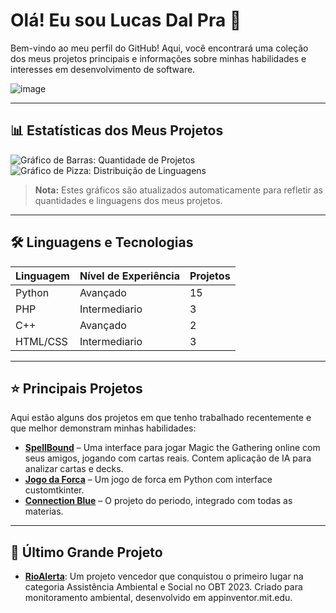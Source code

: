 # Olá! Eu sou Lucas Dal Pra 👋

Bem-vindo ao meu perfil do GitHub! Aqui, você encontrará uma coleção dos meus projetos principais e informações sobre minhas habilidades e interesses em desenvolvimento de software.

![image](https://github.com/user-attachments/assets/a71223ac-cc4c-4d5a-9d82-b2714bac0605)

---

## 📊 Estatísticas dos Meus Projetos

![Gráfico de Barras: Quantidade de Projetos](https://github.com/DalPra0/DalPra0/imagens/grafico_barras.png)
![Gráfico de Pizza: Distribuição de Linguagens](https://github.com/DalPra0/DalPra0/imagens/grafico_pizza.png)

> **Nota:** Estes gráficos são atualizados automaticamente para refletir as quantidades e linguagens dos meus projetos.

---

## 🛠️ Linguagens e Tecnologias

| Linguagem    | Nível de Experiência | Projetos |
|--------------|-----------------------|----------|
| Python       | Avançado              | 15       |
| PHP          | Intermediario         | 3        |
| C++          | Avançado              | 2        |
| HTML/CSS     | Intermediario         | 3        |

---

## ⭐ Principais Projetos

Aqui estão alguns dos projetos em que tenho trabalhado recentemente e que melhor demonstram minhas habilidades:

- [**SpellBound**](https://github.com/DalPra0/Spellbound) – Uma interface para jogar Magic the Gathering online com seus amigos, jogando com cartas reais. Contem aplicação de IA para analizar cartas e decks.
- [**Jogo da Forca**](https://github.com/DalPra0/JogoDaVelha) – Um jogo de forca em Python com interface customtkinter.
- [**Connection Blue**](https://github.com/DalPra0/connectionBlue) – O projeto do periodo, integrado com todas as materias.

---

## 🚀 Último Grande Projeto

- **[RioAlerta](https://github.com/DalPra0/RioAlerta)**: Um projeto vencedor que conquistou o primeiro lugar na categoria Assistência Ambiental e Social no OBT 2023. Criado para monitoramento ambiental, desenvolvido em appinventor.mit.edu.
